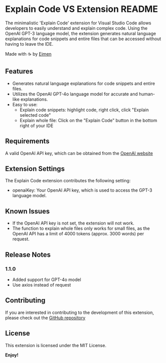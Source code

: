 # Explain Code VS Extension README

The minimalistic 'Explain Code' extension for Visual Studio Code allows developers to easily understand and explain complex code. Using the OpenAI GPT-3 language model, the extension generates natural language explanations for code snippets and entire files that can be accessed without having to leave the IDE.

Made with ☕ by [Eimen](https://twitter.com/eimenhmdt)

## Features

- Generates natural language explanations for code snippets and entire files.
- Utilizes the OpenAI GPT-4o language model for accurate and human-like explanations.
- Easy to use:
  - Explain code snippets: highlight code, right click, click "Explain selected code"
  - Explain whole file: Click on the "Explain Code" button in the bottom right of your IDE

## Requirements

A valid OpenAI API key, which can be obtained from the [OpenAI website](https://openai.com/)

## Extension Settings

The Explain Code extension contributes the following setting:

- openaiKey: Your OpenAI API key, which is used to access the GPT-3 language model.

## Known Issues

- If the OpenAI API key is not set, the extension will not work.
- The function to explain whole files only works for small files, as the OpenAI API has a limit of 4000 tokens (approx. 3000 words) per request.

## Release Notes

### 1.1.0

- Added support for GPT-4o model
- Use axios instead of request

## Contributing

If you are interested in contributing to the development of this extension, please check out the [GitHub repository](https://github.com/eimenhmdt/explain-code-vs-extension)

## License

This extension is licensed under the MIT License.

**Enjoy!**

